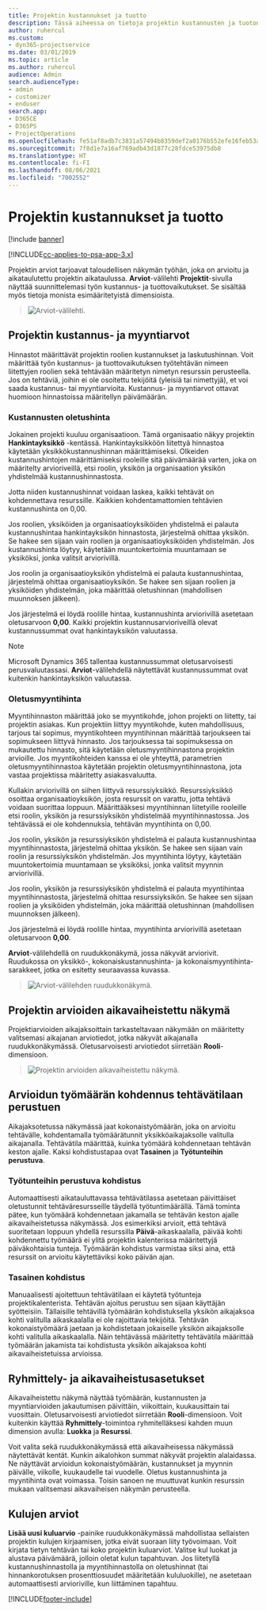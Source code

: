 ```yaml
---
title: Projektin kustannukset ja tuotto
description: Tässä aiheessa on tietoja projektin kustannusten ja tuoton arvioinnista.
author: ruhercul
ms.custom:
- dyn365-projectservice
ms.date: 03/01/2019
ms.topic: article
ms.author: ruhercul
audience: Admin
search.audienceType:
- admin
- customizer
- enduser
search.app:
- D365CE
- D365PS
- ProjectOperations
ms.openlocfilehash: fe51af8adb7c3831a57494b8359def2a0176b552efe16feb53a2a265f5ffcb0c
ms.sourcegitcommit: 7f8d1e7a16af769adb43d1877c28fdce53975db8
ms.translationtype: HT
ms.contentlocale: fi-FI
ms.lasthandoff: 08/06/2021
ms.locfileid: "7002552"
---
```

# <a name="project-costs-and-revenue"></a>Projektin kustannukset ja tuotto

[!include [banner](../includes/psa-now-project-operations.md)]

[!INCLUDE[cc-applies-to-psa-app-3.x](../includes/cc-applies-to-psa-app-3x.md)]

Projektin arviot tarjoavat taloudellisen näkymän työhän, joka on arvioitu ja aikataulutettu projektin aikataulussa. **Arviot**-välilehti **Projektit**-sivulla näyttää suunnittelemasi työn kustannus- ja tuottovaikutukset. Se sisältää myös tietoja monista esimääritetyistä dimensioista. 

> ![Arviot-välilehti.](media/project-5.png)

## <a name="cost-and-sales-values-of-the-project"></a>Projektin kustannus- ja myyntiarvot

Hinnastot määrittävät projektin roolien kustannukset ja laskutushinnan. Voit määrittää työn kustannus- ja tuottovaikutuksen työtehtävän nimeen liitettyjen roolien sekä tehtävään määritetyn nimetyn resurssin perusteella. Jos on tehtäviä, joihin ei ole osoitettu tekijöitä (yleisiä tai nimettyjä), et voi saada kustannus- tai myyntiarvioita. Kustannus- ja myyntiarvot ottavat huomioon hinnastoissa määritellyn päivämäärän.

### <a name="default-cost-price"></a>Kustannusten oletushinta  

Jokainen projekti kuuluu organisaatioon. Tämä organisaatio näkyy projektin **Hankintayksikkö** -kentässä. Hankintayksikköön liitettyä hinnastoa käytetään yksikkökustannushinnan määrittämiseksi. OIkeiden kustannushintojen määrittämiseksi rooleille sitä päivämäärää varten, joka on määritelty arvioriveillä, etsi roolin, yksikön ja organisaation yksikön yhdistelmää kustannushinnastosta. 

Jotta niiden kustannushinnat voidaan laskea, kaikki tehtävät on kohdennettava resurssille. Kaikkien kohdentamattomien tehtävien kustannushinta on 0,00.

Jos roolien, yksiköiden ja organisaatioyksiköiden yhdistelmä ei palauta kustannushintaa hankintayksikön hinnastosta, järjestelmä ohittaa yksikön. Se hakee sen sijaan vain roolien ja organisaatioyksiköiden yhdistelmän. Jos kustannushinta löytyy, käytetään muuntokertoimia muuntamaan se yksiköksi, jonka valitsit arviorivillä.

Jos roolin ja organisaatioyksikön yhdistelmä ei palauta kustannushintaa, järjestelmä ohittaa organisaatioyksikön. Se hakee sen sijaan roolien ja yksiköiden yhdistelmän, joka määrittää oletushinnan (mahdollisen muunnoksen jälkeen).

Jos järjestelmä ei löydä roolille hintaa, kustannushinta arviorivillä asetetaan oletusarvoon **0,00**. Kaikki projektin kustannusarvioriveillä olevat kustannussummat ovat hankintayksikön valuutassa.

> [!NOTE]
> Microsoft Dynamics 365 tallentaa kustannussummat oletusarvoisesti perusvaluutassasi. **Arviot**-välilehdellä näytettävät kustannussummat ovat kuitenkin hankintayksikön valuutassa.  

### <a name="default-sales-price"></a>Oletusmyyntihinta 

Myyntihinnaston määrittää joko se myyntikohde, johon projekti on liitetty, tai projektin asiakas. Kun projektiin liittyy myyntikohde, kuten mahdollisuus, tarjous tai sopimus, myyntikohteen myyntihinnan määrittää tarjoukseen tai sopimukseen liittyvä hinnasto. Jos tarjouksessa tai sopimuksessa on mukautettu hinnasto, sitä käytetään oletusmyyntihinnastona projektin arvioille. Jos myyntikohteiden kanssa ei ole yhteyttä, parametrien oletusmyyntihinnastoa käytetään projektin oletusmyyntihinnastona, jota vastaa projektissa määritetty asiakasvaluutta.

Kullakin arviorivillä on siihen liittyvä resurssiyksikkö. Resurssiyksikkö osoittaa organisaatioyksikön, josta resurssit on varattu, jotta tehtävä voidaan suorittaa loppuun. Määrittääksesi myyntihinnan liitetyille rooleille etsi roolin, yksikön ja resurssiyksikön yhdistelmää myyntihinnastossa. Jos tehtävässä ei ole kohdennuksia, tehtävän myyntihinta on 0,00.

Jos roolin, yksikön ja resurssiyksikön yhdistelmä ei palauta kustannushintaa myyntihinnastosta, järjestelmä ohittaa yksikön. Se hakee sen sijaan vain roolin ja resurssiyksikön yhdistelmän. Jos myyntihinta löytyy, käytetään muuntokertoimia muuntamaan se yksiköksi, jonka valitsit myynnin arviorivillä. 

Jos roolin, yksikön ja resurssiyksikön yhdistelmä ei palauta myyntihintaa myyntihinnastosta, järjestelmä ohittaa resurssiyksikön. Se hakee sen sijaan roolien ja yksiköiden yhdistelmän, joka määrittää oletushinnan (mahdollisen muunnoksen jälkeen).

Jos järjestelmä ei löydä roolille hintaa, myyntihinta arviorivillä asetetaan oletusarvoon **0,00**.

**Arviot**-välilehdellä on ruudukkonäkymä, jossa näkyvät arviorivit. Ruudukossa on yksikkö-, kokonaiskustannushinta- ja kokonaismyyntihinta-sarakkeet, jotka on esitetty seuraavassa kuvassa. 

> ![Arviot-välilehden ruudukkonäkymä.](media/project-6.png)

## <a name="time-phased-view-of-project-estimates"></a>Projektin arvioiden aikavaiheistettu näkymä

Projektiarvioiden aikajaksoittain tarkasteltavaan näkymään on määritetty valitsemasi aikajanan arviotiedot, jotka näkyvät aikajanalla ruudukkonäkymässä. Oletusarvoisesti arviotiedot siirretään **Rooli**-dimensioon.

> ![Projektin arvioiden aikavaiheistettu näkymä.](media/project-7.png)

## <a name="allocating-estimated-effort-based-on-the-task-mode"></a>Arvioidun työmäärän kohdennus tehtävätilaan perustuen

Aikajaksotetussa näkymässä jaat kokonaistyömäärän, joka on arvioitu tehtävälle, kohdentamalla työmäärätunnit yksikköaikajaksolle valitulla aikajanalla. Tehtävätila määrittää, kuinka työmäärä kohdennetaan tehtävän keston ajalle. Kaksi kohdistustapaa ovat **Tasainen** ja **Työtunteihin perustuva**.

### <a name="work-hours-based-allocation"></a>Työtunteihin perustuva kohdistus
 
Automaattisesti aikatauluttavassa tehtävätilassa asetetaan päivittäiset oletustunnit tehtäväresursseille täydellä työtuntimäärällä. Tämä tominta pätee, kun työmäärä kohdennetaan jakamalla se tehtävän keston ajalle aikavaiheistetussa näkymässä. Jos esimerkiksi arvioit, että tehtävä suoritetaan loppuun yhdellä resurssilla **Päivä**-aikaskaalalla, päivää kohti kohdennettu työmäärä ei ylitä projektin kalenterissa määritettyjä päiväkohtaisia tunteja. Työmäärän kohdistus varmistaa siksi aina, että resurssit on arvioitu käytettäviksi koko päivän ajan.

### <a name="even-allocation"></a>Tasainen kohdistus

Manuaalisesti ajoitettuun tehtävätilaan ei käytetä työtunteja projektikalenterista. Tehtävän ajoitus perustuu sen sijaan käyttäjän syötteisiin. Tällaisille tehtävillä työmäärän kohdistuksella yksikön aikajaksoa kohti valitulla aikaskaalalla ei ole rajoittavia tekijöitä. Tehtävän kokonaistyömäärä jaetaan ja kohdistetaan jokaiselle yksikön aikajaksolle kohti valitulla aikaskaalalla. Näin tehtävässä määritetty tehtävätila määrittää työmäärän jakamista tai kohdistusta yksikön aikajaksoa kohti aikavaiheistetuissa arvioissa.

## <a name="grouping-and-time-phasing-options"></a>Ryhmittely- ja aikavaiheistusasetukset

Aikavaiheistettu näkymä näyttää työmäärän, kustannusten ja myyntiarvioiden jakautumisen päivittäin, viikoittain, kuukausittain tai vuosittain. Oletusarvoisesti arviotiedot siirretään **Rooli**-dimensioon. Voit kuitenkin käyttää **Ryhmittely**-toimintoa ryhmitelläksesi kahden muun dimension avulla: **Luokka** ja **Resurssi**.

Voit valita sekä ruudukkonäkymässä että aikavaiheisessa näkymässä näytettävät kentät. Kunkin aikalohkon summat näkyvät projektin alalaidassa. Ne näyttävät arvioidun kokonaistyömäärän, kustannukset ja myynnin päivälle, viikolle, kuukaudelle tai vuodelle. Oletus kustannushinta ja myyntihinta ovat voimassa. Toisin sanoen ne muuttuvat kunkin resurssin mukaan valitsemasi aikavaiheisen näkymän perusteella.

## <a name="expense-estimates"></a>Kulujen arviot

**Lisää uusi kuluarvio** -painike ruudukkonäkymässä mahdollistaa sellaisten projektin kulujen kirjaamisen, jotka eivät suoraan liity työvoimaan. Voit kirjata tietyn tehtävän tai koko projektin kuluarviot. Valitse kul luokat ja alustava päivämäärä, jolloin oletat kulun tapahtuvan. Jos liitetyllä kustannushinnastolla ja myyntihinnastolla on oletushinnat (tai hinnankorotuksen prosenttiosuudet määritetään kululuokille), ne asetetaan automaattisesti arvioriville, kun liittäminen tapahtuu.


[!INCLUDE[footer-include](../includes/footer-banner.md)]